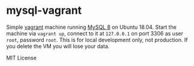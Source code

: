 # mysql-vagrant

Simple [vagrant](https://www.vagrantup.com/) machine running [MySQL 8](https://www.mysql.com/) on Ubuntu 18.04.  Start the machine via `vagrant up`, connect to it at `127.0.0.1` on port 3306 as user `root`, password `root`.  This is for local development only, not production.  If you delete the VM you will lose your data.

MIT License
